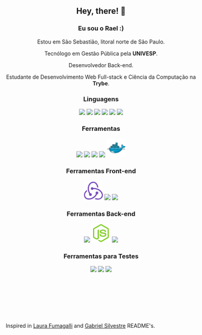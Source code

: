<h2 align=center> Hey, there! 👋</h2>

<h3 align=center><b>Eu sou o Rael :)</b></h3>

<p align=center>Estou em São Sebastião, litoral norte de São Paulo.</p>
<p align=center>Tecnólogo em Gestão Pública pela <b>UNIVESP</b>.</p>
<p align=center>Desenvolvedor Back-end.</p>
<p align=center>Estudante de Desenvolvimento Web Full-stack e Ciência da Computação na <b>Trybe</b>.</p>

<h3 align=center><b>Linguagens</b></h3>
<p align=center>
<img src="https://cdn.svgporn.com/logos/html-5.svg" width=40>
<img src="https://cdn.svgporn.com/logos/css-3.svg" width=40>
<img src="https://cdn.svgporn.com/logos/javascript.svg" width=50>
<img src="https://cdn.svgporn.com/logos/typescript-icon.svg" width=50>
<img src="https://cdn.svgporn.com/logos/go.svg" width=80>
<img src="https://cdn.svgporn.com/logos/python.svg" width=55>

</p>

<h3 align=center><b>Ferramentas</b></h3>
<p align=center>
<img src="https://cdn.svgporn.com/logos/ubuntu.svg" width=50>
<img src="https://cdn.svgporn.com/logos/git-icon.svg" width=50>
<img src="https://raw.githubusercontent.com/ShahriarShafin/ShahriarShafin/main/Assets/github.webp" width=50>
<img src="https://raw.githubusercontent.com/ShahriarShafin/ShahriarShafin/main/Assets/vscode.webp" width=50>
<img src="https://raw.githubusercontent.com/devicons/devicon/master/icons/docker/docker-original.svg" width=50>
</p>

<h3 align=center><b>Ferramentas Front-end</b></h3>
<p align=center>
<img src="https://raw.githubusercontent.com/devicons/devicon/master/icons/redux/redux-original.svg" width=50>
<img src="https://cdn.svgporn.com/logos/react.svg" width=50>
<img src="https://cdn.svgporn.com/logos/bootstrap.svg" width=50>
</p>

<h3 align=center><b>Ferramentas Back-end</b></h3>
<p align=center>
<img src="https://camo.githubusercontent.com/2d297b106ca0a6069023408b2d7b499d5c77b45a61853c7ac0055269749b0372/68747470733a2f2f646576746f6f6c732e636f6d2e62722f626c6f672f77702d636f6e74656e742f75706c6f6164732f323031332f30362f4d7953514c2d4c6f676f2e77696e655f2e706e67" width=70>
<img src="https://raw.githubusercontent.com/devicons/devicon/master/icons/nodejs/nodejs-original.svg" width=50>
<img src="https://camo.githubusercontent.com/40756575fc2fd74b1883ea0cc5c2a49aa7048ab58286f43a121109d69a9ea160/68747470733a2f2f63646e2e6a7364656c6976722e6e65742f67682f64657669636f6e732f64657669636f6e2f69636f6e732f657870726573732f657870726573732d6f726967696e616c2e737667" width=50>
</p>

<h3 align=center><b>Ferramentas para Testes</b></h3>
<p align=center>
<img src="https://camo.githubusercontent.com/ce0a32825268b09cd5e0fc7c2a09c587a708491427cb794cade8f1866f7284c6/68747470733a2f2f7777772e766563746f726c6f676f2e7a6f6e652f6c6f676f732f6a6573746a73696f2f6a6573746a73696f2d69636f6e2e737667" width=50>
<img src="https://avatars.githubusercontent.com/u/49996085?s=200&v=4" width=50>
<img src="https://cdn.svgporn.com/logos/mocha.svg" width=50>
</p>

<br>
<br>
<br>
<br>
<br>
<br>

<p>Inspired in <a href="https://github.com/fumagallilaura">Laura Fumagalli</a> and <a href="https://github.com/gabrielh-silvestre">Gabriel Silvestre</a> README's.</p>
